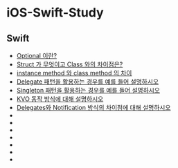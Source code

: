# iOS-Swift-Study

## Swift 
- [Optional 이란?](https://www.notion.so/Optional-56c026dc1aed4716a1e829577ee10a53)
- [Struct 가 무엇이고 Class 와의 차이점은?](https://www.notion.so/Struct-Class-4eb6b13d7941484984ca2ed5b4d65aa9)
- [instance method 와 class method 의 차이](https://www.notion.so/instance-method-class-method-static-method-9c21a2a3cc46410f872f227e1f9c4489)
- [Delegate 패턴을 활용하는 경우를 예를 들어 설명하시오](https://www.notion.so/Delegate-39bd8100ab334ff190155c01726e3d40)
- [Singleton 패턴을 활용하는 경우를 예를 들어 설명하시오](https://www.notion.so/Singleton-667420eb90c34b20a556aab8ee9668a3)
- [KVO 동작 방식에 대해 설명하시오](https://www.notion.so/KVO-46034919ec914c5eaa0891b17ddaaa4d)
- [Delegates와 Notification 방식의 차이점에 대해 설명하시오](https://www.notion.so/Delegates-Notification-a41b45f5ce4f44cab33997ea091d0a01)
- []()
- []()
- []()
- []()
- []()
- []()
- []()
